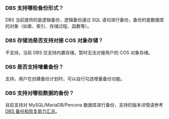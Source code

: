 ### DBS 支持哪些备份形式？

DBS 当前提供的是逻辑备份，逻辑备份通过 SQL 语句进行备份，备份的是数据库的对象（如表、索引、存储过程、函数等）。 

### DBS 存储池是否支持对接 COS 对象存储？

不支持，当前 DBS 仅支持内置存储，暂时无法对接用户的 COS 对象存储。 

### DBS 是否支持增量备份？

支持，用户在创建备份计划时，可以自行勾选增量备份功能。 

### DBS 支持对哪些数据的备份？

目前支持对 MySQL/MariaDB/Percona 数据库进行备份，支持的版本详情请参考 [DBS 备份和恢复能力汇总](https://cloud.tencent.com/document/product/1513/64026)。 
